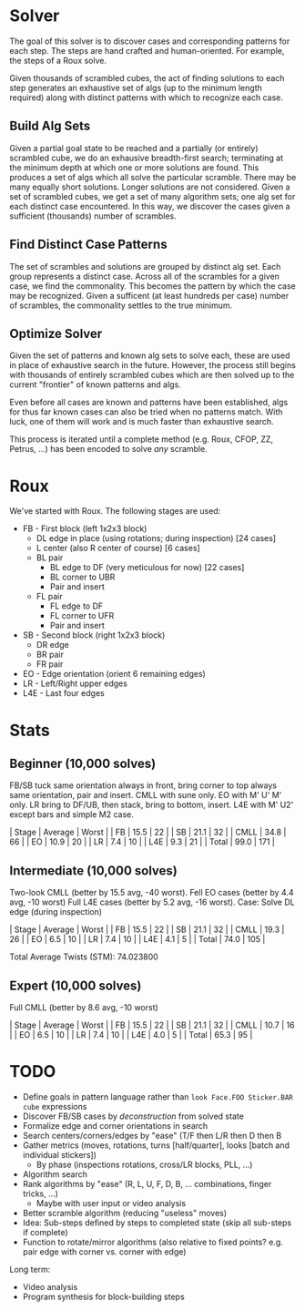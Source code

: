 ﻿# Solver

The goal of this solver is to discover cases and corresponding patterns for each step. The steps are hand crafted and human-oriented. For example, the steps of a Roux solve.

Given thousands of scrambled cubes, the act of finding solutions to each step generates an exhaustive set of algs (up to the minimum length required) along with distinct patterns with which to recognize each case.

## Build Alg Sets

Given a partial goal state to be reached and a partially (or entirely) scrambled cube, we do an exhausive breadth-first search; terminating at the minimum depth at which one or more solutions are found.
This produces a set of algs which all solve the particular scramble. There may be many equally short solutions. Longer solutions are not considered.
Given a set of scrambled cubes, we get a set of many algorithm sets; one alg set for each distinct case encountered. In this way, we discover the cases given a sufficient (thousands) number of scrambles.

## Find Distinct Case Patterns

The set of scrambles and solutions are grouped by distinct alg set. Each group represents a distinct case.
Across all of the scrambles for a given case, we find the commonality. This becomes the pattern by which the case may be recognized.
Given a sufficent (at least hundreds per case) number of scrambles, the commonality settles to the true minimum.

## Optimize Solver

Given the set of patterns and known alg sets to solve each, these are used in place of exhaustive search in the future.
However, the process still begins with thousands of entirely scrambled cubes which are then solved up to the current "frontier" of known patterns and algs.

Even before all cases are known and patterns have been established, algs for thus far known cases can also be tried when no patterns match. With luck, one of them will work and is much faster than exhaustive search.

This process is iterated until a complete method (e.g. Roux, CFOP, ZZ, Petrus, ...) has been encoded to solve _any_ scramble.

# Roux

We've started with Roux. The following stages are used:

- FB - First block (left 1x2x3 block)
    - DL edge in place (using rotations; during inspection) [24 cases]
	- L center (also R center of course) [6 cases]
	- BL pair
	    - BL edge to DF (very meticulous for now) [22 cases]
		- BL corner to UBR
		- Pair and insert
	- FL pair
	    - FL edge to DF
		- FL corner to UFR
		- Pair and insert
- SB - Second block (right 1x2x3 block)
    - DR edge
    - BR pair
	- FR pair
- EO - Edge orientation (orient 6 remaining edges)
- LR - Left/Right upper edges
- L4E - Last four edges

# Stats

## Beginner (10,000 solves)

FB/SB tuck same orientation always in front, bring corner to top always same orientation, pair and insert.
CMLL with sune only.
EO with M' U' M' only.
LR bring to DF/UB, then stack, bring to bottom, insert.
L4E with M' U2' except bars and simple M2 case.

| Stage | Average | Worst |
| FB    | 15.5 | 22 |
| SB    | 21.1 | 32 |
| CMLL  | 34.8 | 66 |
| EO    | 10.9 | 20 |
| LR    | 7.4  | 10 |
| L4E   | 9.3  | 21 |
| Total | 99.0 | 171 |

## Intermediate (10,000 solves)

Two-look CMLL (better by 15.5 avg, -40 worst).
Fell EO cases (better by 4.4 avg, -10 worst)
Full L4E cases (better by 5.2 avg, -16 worst).
Case: Solve DL edge (during inspection)

| Stage | Average | Worst |
| FB    | 15.5 | 22 |
| SB    | 21.1 | 32 |
| CMLL  | 19.3 | 26 |
| EO    | 6.5  | 10 |
| LR    | 7.4  | 10 |
| L4E   | 4.1  | 5  |
| Total | 74.0 | 105 |

Total Average Twists (STM): 74.023800

## Expert (10,000 solves)

Full CMLL (better by 8.6 avg, -10 worst)

| Stage | Average | Worst |
| FB    | 15.5 | 22 |
| SB    | 21.1 | 32 |
| CMLL  | 10.7 | 16 |
| EO    | 6.5  | 10 |
| LR    | 7.4  | 10 |
| L4E   | 4.0  | 5  |
| Total | 65.3 | 95 |

# TODO

- Define goals in pattern language rather than `look Face.FOO Sticker.BAR cube` expressions
- Discover FB/SB cases by *deconstruction* from solved state
- Formalize edge and corner orientations in search
- Search centers/corners/edges by "ease" (T/F then L/R then D then B
- Gather metrics (moves, rotations, turns [half/quarter], looks [batch and individual stickers])
    - By phase (inspections rotations, cross/LR blocks, PLL, ...)
- Algorithm search
- Rank algorithms by "ease" (R, L, U, F, D, B, ... combinations, finger tricks, ...)
    - Maybe with user input or video analysis
- Better scramble algorithm (reducing "useless" moves)
- Idea: Sub-steps defined by steps to completed state (skip all sub-steps if complete)
- Function to rotate/mirror algorithms (also relative to fixed points? e.g. pair edge with corner vs. corner with edge)

Long term:
- Video analysis
- Program synthesis for block-building steps